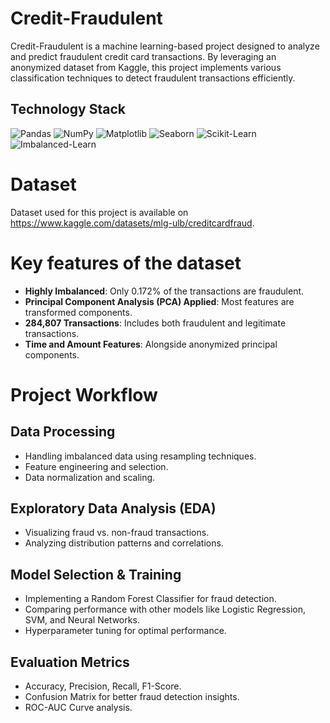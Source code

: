 # Credit-Fraudulent
Credit-Fraudulent is a machine learning-based project designed to analyze and predict fraudulent credit card transactions. By leveraging an anonymized dataset from Kaggle, this project implements various classification techniques to detect fraudulent transactions efficiently.

## Technology Stack

![Pandas](https://img.shields.io/badge/Pandas-2C8EBB?style=flat&logo=pandas&logoColor=white&labelColor=0277BD)
![NumPy](https://img.shields.io/badge/NumPy-3366CC?style=flat&logo=numpy&logoColor=white&labelColor=0044AA)
![Matplotlib](https://img.shields.io/badge/Matplotlib-DD4B39?style=flat&logo=python&logoColor=white&labelColor=C62828)
![Seaborn](https://img.shields.io/badge/Seaborn-FF9800?style=flat&logo=python&logoColor=white&labelColor=E65100)
![Scikit-Learn](https://img.shields.io/badge/Scikit--Learn-FDD835?style=flat&logo=scikit-learn&logoColor=white&labelColor=F57F17)
![Imbalanced-Learn](https://img.shields.io/badge/Imbalanced--Learn-7CB342?style=flat&logo=scikit-learn&logoColor=white&labelColor=558B2F)

# Dataset
Dataset used for this project is available on https://www.kaggle.com/datasets/mlg-ulb/creditcardfraud.

# Key features of the dataset

- **Highly Imbalanced**: Only 0.172% of the transactions are fraudulent.
- **Principal Component Analysis (PCA) Applied**: Most features are transformed components.
- **284,807 Transactions**: Includes both fraudulent and legitimate transactions.
- **Time and Amount Features**: Alongside anonymized principal components.

# Project Workflow

## Data Processing 

- Handling imbalanced data using resampling techniques.
- Feature engineering and selection.
- Data normalization and scaling.

## Exploratory Data Analysis (EDA)
- Visualizing fraud vs. non-fraud transactions.
- Analyzing distribution patterns and correlations.

## Model Selection & Training
- Implementing a Random Forest Classifier for fraud detection.
- Comparing performance with other models like Logistic Regression, SVM, and Neural Networks.
- Hyperparameter tuning for optimal performance.

## Evaluation Metrics
- Accuracy, Precision, Recall, F1-Score.
- Confusion Matrix for better fraud detection insights.
- ROC-AUC Curve analysis.
